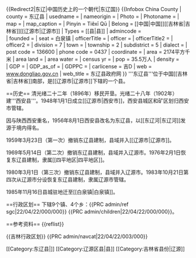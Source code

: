 {{Redirect2|东辽|中国历史上的一个朝代|东辽国}}
{{Infobox China County
| county = 东辽县
| usedname = 
| nameorigin = 
| Photo = 
| Photoname = 
| map = 
| map_caption = 
| Pinyin =  Tiěxī Qū
| Belong = [[中国|中国]][[吉林省|吉林省]][[辽源市|辽源市]]
| Types = [[县|县]]
| admincode =  
| founded = 
| seat = 白泉镇
| officerTitle = 
| officer = 
| officerTitle2 = 
| officer2 = 
| division = 7
| town = 
| township = 2
| subdistrict = 5
| dialect = 
| post code = 136600
| phone code = 0437
| coordinate = 
| area = 2174平方千米
| area land = 
| area water = 
| census yr = 
| pop = 35.5万人
| density =  
| GDP = 
| GDP_as_of = 
| GDPPC = 
| carlicense = 吉D
| web = www.dongliao.gov.cn
| web_title = 东辽县政府网
}}
'''东辽县'''位于中国[[吉林省|吉林省]]南部，是[[辽源市|辽源市]]下辖的一个县。

==历史==
清光绪二十二年（1896年）移民开垦。光绪二十八年（1902年）建'''西安县'''。1948年1月1日成立[[辽源市|西安市]]，西安县城区和矿区划归西安市管辖。

因与陕西西安重名，1956年8月1日西安县改名为东辽县，以[[东辽河|东辽河]]发源于境内得名。 

1959年3月23日（第一次）撤销东辽县建制，县域并入[[辽源市|辽源市]]。

1969年5月14日（第二次）撤销东辽县建制，县域并入辽源市。1976年2月1日恢复东辽县建制，隶属[[四平地区|四平地区]]。

1980年3月1日（第三次）撤销东辽县建制，县域并入辽源市。1983年10月21日第四次从辽源市分设恢复东辽县建制，隶属辽源市管辖。

1985年11月16日县城驻地迁至[[白泉镇|白泉镇]]。

==行政区划==
下辖9个镇、4个乡：<ref>{{PRC admin/ref sgc|22/04/22/000/000}}</ref>
{{PRC admin/children|22/04/22/000/000}}。

==参考资料==
{{reflist}}

{{吉林行政区划}}
{{PRC admin/navcat|22/04/22/003/000}}

[[Category:东辽县|]]
[[Category:辽源区县|县]]
[[Category:吉林省县份|辽源]]